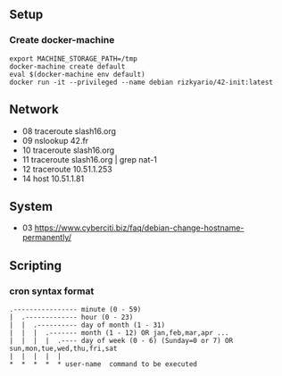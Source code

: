 ## Setup

### Create docker-machine
```
export MACHINE_STORAGE_PATH=/tmp  
docker-machine create default  
eval $(docker-machine env default)  
docker run -it --privileged --name debian rizkyario/42-init:latest  
```

## Network  
- 08 traceroute slash16.org  
- 09 nslookup 42.fr  
- 10 traceroute slash16.org  
- 11 traceroute slash16.org | grep nat-1  
- 12 traceroute 10.51.1.253  
- 14 host 10.51.1.81  


## System  
- 03 https://www.cyberciti.biz/faq/debian-change-hostname-permanently/  

## Scripting  
### cron syntax format
```
.---------------- minute (0 - 59)  
|  .------------- hour (0 - 23)  
|  |  .---------- day of month (1 - 31)  
|  |  |  .------- month (1 - 12) OR jan,feb,mar,apr ...  
|  |  |  |  .---- day of week (0 - 6) (Sunday=0 or 7) OR sun,mon,tue,wed,thu,fri,sat  
|  |  |  |  |  
*  *  *  *  * user-name  command to be executed  
```
